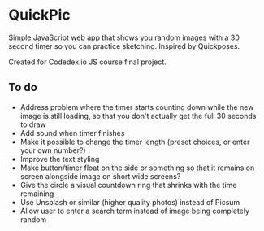 # QuickPic

Simple JavaScript web app that shows you random images with a 30 second timer so you can practice sketching. Inspired by Quickposes.

Created for Codedex.io JS course final project.

## To do
- Address problem where the timer starts counting down while the new image is still loading, so that you don't actually get the full 30 seconds to draw
- Add sound when timer finishes
- Make it possible to change the timer length (preset choices, or enter your own number?)
- Improve the text styling 
- Make button/timer float on the side or something so that it remains on screen alongside image on short wide screens?
- Give the circle a visual countdown ring that shrinks with the time remaining
- Use Unsplash or similar (higher quality photos) instead of Picsum
- Allow user to enter a search term instead of image being completely random
